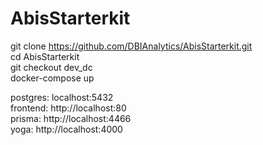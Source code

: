 # AbisStarterkit
git clone https://github.com/DBIAnalytics/AbisStarterkit.git    
cd AbisStarterkit  
git checkout dev_dc  
docker-compose up  

postgres: localhost:5432  
frontend: http://localhost:80  
prisma: http://localhost:4466  
yoga: http://localhost:4000  

